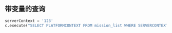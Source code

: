 ## 带变量的查询

```python
serverContext = '123'
c.execute("SELECT PLATFORMCONTEXT FROM mission_list WHERE SERVERCONTEXT=?",(serverContext,))
```